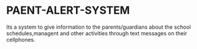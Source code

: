 # PAENT-ALERT-SYSTEM
Its a system to give information to the parents/guardians about the school schedules,managent and other activities through text messages on their cellphones.
